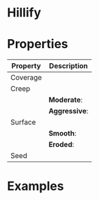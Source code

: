 # Hillify


# Properties


| Property | Description| 
| -------- | -----------|
| Coverage |  |
| Creep |  |
| | **Moderate**: <desc> |
| | **Aggressive**: <desc> |
| Surface |  |
| | **Smooth**: <desc> |
| | **Eroded**: <desc> |
| Seed |  |




# Examples

